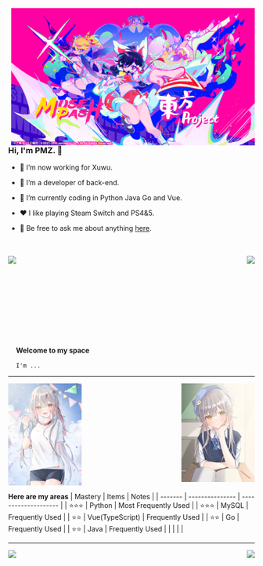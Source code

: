 <img align="right" height="280px" src="https://github.com/awesome33rabbit/awesome33rabbit/blob/master/img/project.png">

### Hi, I'm PMZ. 👋

- 🔭 I’m now working for Xuwu.

- 🌱 I’m a developer of back-end. 

- 🤔 I’m currently coding in Python Java  Go and Vue.

- ❤️ I like playing Steam Switch and PS4&5.

- 💬 Be free to ask me about anything [here](https://github.com/awesome33rabbit/awesome33rabbit/issues).
 
<br>
<br>
<img align="right" src="https://github-readme-stats.vercel.app/api?username=awesome33rabbit&show_icons=true&hide_border=true&theme=synthwave">
<img align="left" height="220" src="https://pic2.zhimg.com/v2-28020003d4a493c78d8202ba6c35f179_b.webp">
<br>
<br>
<br>
<br>
<br>
<br>
<br>
<br>
<br>
<br>

**Welcome to my space**

```
I'm ...
```

---

<img align="center" width="150" src="https://github.com/awesome33rabbit/awesome33rabbit/blob/master/img/1031634713815_.pic_hd.jpg">
<img align="right" width="150" src="https://github.com/awesome33rabbit/awesome33rabbit/blob/master/img/1051634713821_.pic_hd.jpg">

**Here are my areas**
| Mastery | Items           | Notes                |
| ------- | --------------- | -------------------- |
| ⭐⭐⭐     | Python          | Most Frequently Used |
| ⭐⭐⭐     | MySQL           | Frequently Used      |
| ⭐⭐      | Vue(TypeScript) | Frequently Used      |
| ⭐⭐      | Go              | Frequently Used      |
| ⭐⭐      | Java            | Frequently Used      |
|         |                 |                      |

---

<img align="left" src="https://github-readme-stats.vercel.app/api/top-langs/?username=awesome33rabbit&hide_border=true">
<img align="right" src="https://github-readme-stats.vercel.app/api/top-langs/?username=awesome33rabbit&layout=compact">
